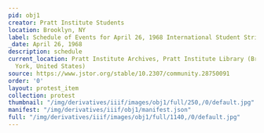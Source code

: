 ```yaml
---
pid: obj1
creator: Pratt Institute Students
location: Brooklyn, NY
label: Schedule of Events for April 26, 1968 International Student Strike
_date: April 26, 1968
description: schedule
current_location: Pratt Institute Archives, Pratt Institute Library (Brooklyn, New
  York, United States)
source: https://www.jstor.org/stable/10.2307/community.28750091
order: '0'
layout: protest_item
collection: protest
thumbnail: "/img/derivatives/iiif/images/obj1/full/250,/0/default.jpg"
manifest: "/img/derivatives/iiif/obj1/manifest.json"
full: "/img/derivatives/iiif/images/obj1/full/1140,/0/default.jpg"
---
```


